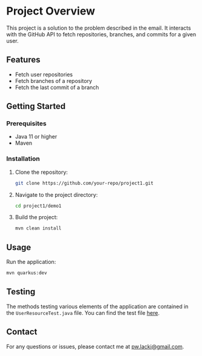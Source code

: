 # Project Overview

This project is a solution to the problem described in the email. It interacts with the GitHub API to fetch repositories, branches, and commits for a given user.

## Features

- Fetch user repositories
- Fetch branches of a repository
- Fetch the last commit of a branch

## Getting Started

### Prerequisites

- Java 11 or higher
- Maven

### Installation

1. Clone the repository:
    ```sh
    git clone https://github.com/your-repo/project1.git
    ```
2. Navigate to the project directory:
    ```sh
    cd project1/demo1
    ```
3. Build the project:
    ```sh
    mvn clean install
    ```

## Usage

Run the application:
```sh
mvn quarkus:dev
```

## Testing

The methods testing various elements of the application are contained in the `UserResourceTest.java` file. You can find the test file [here](src/test/java/org/acme/rest/UserResourceTest.java).

## Contact

For any questions or issues, please contact me at pw.lacki@gmail.com.
